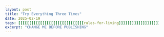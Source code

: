 ```yaml
---
layout: post
title: "Try Everything Three Times"
date: 2025-02-19
tags: [[[[[[[[[[[[[[[[[[[[[[[[[[[[[[rules-for-living]]]]]]]]]]]]]]]]]]]]]]]]]]]]]]
excerpt: "CHANGE ME BEFORE PUBLISHING"
---
```

